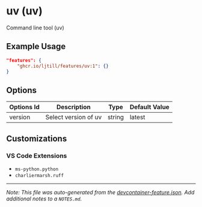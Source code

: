 
# uv (uv)

Command line tool (uv)

## Example Usage

```json
"features": {
    "ghcr.io/ljtill/features/uv:1": {}
}
```

## Options

| Options Id | Description | Type | Default Value |
|-----|-----|-----|-----|
| version | Select version of uv | string | latest |

## Customizations

### VS Code Extensions

- `ms-python.python`
- `charliermarsh.ruff`



---

_Note: This file was auto-generated from the [devcontainer-feature.json](https://github.com/ljtill/features/blob/main/src/uv/devcontainer-feature.json).  Add additional notes to a `NOTES.md`._
